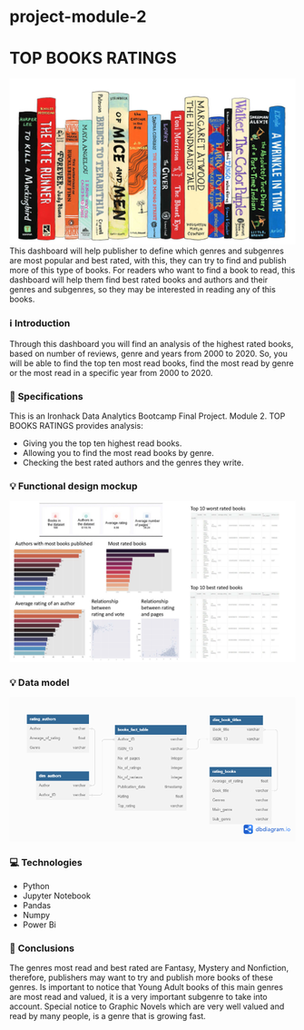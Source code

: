 # project-module-2
# TOP BOOKS RATINGS
![My Image](books.jpg)
This dashboard will help publisher to define which genres and subgenres are most popular and best rated, with this, they can try to find and publish more of this type of books.
For readers who want to find a book to read, this dashboard will help them find best rated books and authors and their genres and subgenres, so they may be interested in reading any of this books.
### :information_source: **Introduction**
Through this dashboard you will find an analysis of the highest rated books, based on number of reviews, genre and years from 2000 to 2020.
So, you will be able to find the top ten most read books, find the most read by genre or the most read in a specific year from 2000 to 2020.
### :baby: **Specifications**
This is an Ironhack Data Analytics Bootcamp Final Project.  Module 2. 
TOP BOOKS RATINGS provides analysis:
-	Giving you the top ten highest read books.
-	Allowing you to find the most read books by genre.
-	Checking the best rated authors and the genres they write.
### :bulb: **Functional design mockup**
![My Image](functional_design_mockup.jpg)
### :bulb: **Data model**
![My Image](data_model_DBdiagram.png)
### :computer: **Technologies**
- Python
- Jupyter Notebook
- Pandas
- Numpy
- Power Bi
### :love_letter: **Conclusions**
The genres most read and best rated are Fantasy, Mystery and Nonfiction, therefore, publishers may want to try and publish more books of these genres. Is important to notice that Young Adult books of this main genres are most read and valued, it is a very important subgenre to take into account.
Special notice to Graphic Novels which are very well valued and read by many people, is a genre that is growing fast.
